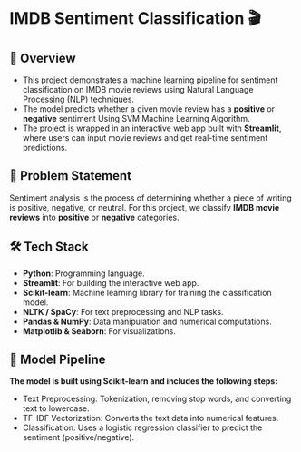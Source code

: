 # IMDB Sentiment Classification 🎬

## 📖 Overview
- This project demonstrates a machine learning pipeline for sentiment classification on IMDB movie reviews using Natural Language Processing (NLP) techniques. 
- The model predicts whether a given movie review has a **positive** or **negative** sentiment Using SVM Machine Learning Algorithm.
- The project is wrapped in an interactive web app built with **Streamlit**, where users can input movie reviews and get real-time sentiment predictions.

## 🎯 Problem Statement
Sentiment analysis is the process of determining whether a piece of writing is positive, negative, or neutral. For this project, we classify **IMDB movie reviews** into **positive** or **negative** categories.

## 🛠️ Tech Stack
- **Python**: Programming language.
- **Streamlit**: For building the interactive web app.
- **Scikit-learn**: Machine learning library for training the classification model.
- **NLTK / SpaCy**: For text preprocessing and NLP tasks.
- **Pandas & NumPy**: Data manipulation and numerical computations.
- **Matplotlib & Seaborn**: For visualizations.

## 🧠 Model Pipeline
**The model is built using Scikit-learn and includes the following steps:**
- Text Preprocessing: Tokenization, removing stop words, and converting text to lowercase.
- TF-IDF Vectorization: Converts the text data into numerical features.
- Classification: Uses a logistic regression classifier to predict the sentiment (positive/negative).
